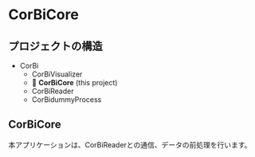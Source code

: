 # CorBiCore
## プロジェクトの構造

- CorBi
  - CorBiVisualizer
  - 💜 **CorBiCore** (this project)
  - CorBiReader
  - CorBidummyProcess

## CorBiCore
本アプリケーションは、CorBiReaderとの通信、データの前処理を行います。
